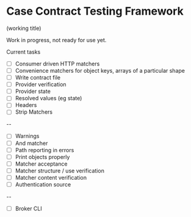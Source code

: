 # Case Contract Testing Framework

(working title)

Work in progress, not ready for use yet.

Current tasks

- [ ] Consumer driven HTTP matchers
- [ ] Convenience matchers for object keys, arrays of a particular shape
- [ ] Write contract file
- [ ] Provider verification
- [ ] Provider state
- [ ] Resolved values (eg state)
- [ ] Headers
- [ ] Strip Matchers

--

- [ ] Warnings
- [ ] And matcher
- [ ] Path reporting in errors
- [ ] Print objects properly
- [ ] Matcher acceptance
- [ ] Matcher structure / use verification
- [ ] Matcher content verification
- [ ] Authentication source

--

- [ ] Broker CLI
